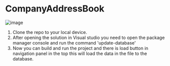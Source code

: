 # CompanyAddressBook
![image](https://github.com/humantorch10/CompanyAddressBook/assets/65015755/7b33caa1-ab62-42d0-90d7-fcb297ffeb49)

1. Clone the repo to your local device.
2. After opening the solution in Visual studio you need to open the package manager console and run the command 'update-database'
3. Now you can build and run the project and there is load button in navigation panel in the top this will load the data in the file to the database.
